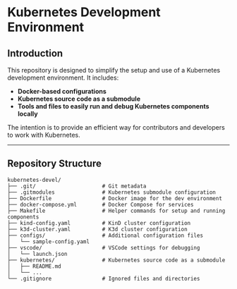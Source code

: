 # **Kubernetes Development Environment**

## **Introduction**

This repository is designed to simplify the setup and use of a Kubernetes development environment. It includes:
- **Docker-based configurations**
- **Kubernetes source code as a submodule**
- **Tools and files to easily run and debug Kubernetes components locally**

The intention is to provide an efficient way for contributors and developers to work with Kubernetes.

---

## **Repository Structure**

```plaintext
kubernetes-devel/
├── .git/                     # Git metadata
├── .gitmodules               # Kubernetes submodule configuration
├── Dockerfile                # Docker image for the dev environment
├── docker-compose.yml        # Docker Compose for services
├── Makefile                  # Helper commands for setup and running components
├── kind-config.yaml          # KinD cluster configuration
├── k3d-cluster.yaml          # K3d cluster configuration
├── configs/                  # Additional configuration files
│   └── sample-config.yaml
├── vscode/                   # VSCode settings for debugging
│   └── launch.json
├── kubernetes/               # Kubernetes source code as a submodule
│   ├── README.md
│   └── ...
└── .gitignore                # Ignored files and directories
